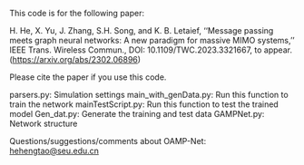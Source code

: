 This code is for the following paper:

H. He, X. Yu, J. Zhang, S.H. Song, and K. B. Letaief, ‘‘Message passing meets graph neural networks: A new paradigm for massive MIMO systems,’’ 
IEEE Trans. Wireless Commun., DOI: 10.1109/TWC.2023.3321667, to appear. (https://arxiv.org/abs/2302.06896)

Please cite the paper if you use this code.

parsers.py: Simulation settings
main_with_genData.py: Run this function to train the network
mainTestScript.py: Run this function to test the trained model
Gen_dat.py: Generate the training and test data
GAMPNet.py: Network structure

Questions/suggestions/comments about OAMP-Net: hehengtao@seu.edu.cn

